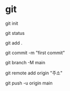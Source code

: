 # git

git init

git status

git add .

git commit -m "first commit"

git branch -M main

git remote add origin "주소"

git push -u origin main

